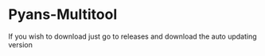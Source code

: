# Pyans-Multitool

If you wish to download just go to releases and download the auto updating version
